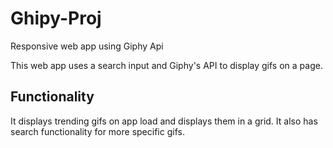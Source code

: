 # Ghipy-Proj

Responsive web app using Giphy Api

This web app uses a search input and Giphy's API to display gifs on a page.

## Functionality
It displays trending gifs on app load and displays them in a grid.
It also has search functionality for more specific gifs.

